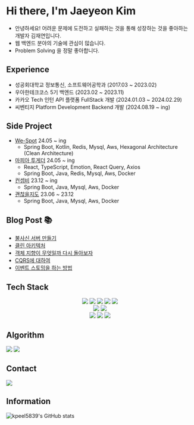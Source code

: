 # Hi there, I'm Jaeyeon Kim

- 안녕하세요! 어려운 문제에 도전하고 실패하는 것을 통해 성장하는 것을 좋아하는 개발자 김재연입니다.
- 웹 백엔드 분야의 기술에 관심이 많습니다.
- Problem Solving 을 정말 좋아합니다.

## Experience 

- 성공회대학교 정보통신, 소프트웨어공학과 (2017.03 ~ 2023.02)
- 우아한테크코스 5기 백엔드 (2023.02 ~ 2023.11)
- 카카오 Tech 인턴 API 플랫폼 FullStack 개발 (2024.01.03 ~ 2024.02.29)
- 씨벤티지 Platform Development Backend 개발 (2024.08.19 ~ ing)

## Side Project

- [We-Spot](https://github.com/YAPP-Github/WeSpot-Backend) 24.05 ~ ing
    - Spring Boot, Kotlin, Redis, Mysql, Aws, Hexagonal Architecture (Clean Architecture)
- [마피아 투게더](https://github.com/mafia-together) 24.05 ~ ing
    - React, TypeScript, Emotion, React Query, Axios
    - Spring Boot, Java, Redis, Mysql, Aws, Docker
- [컨셉비](https://github.com/ConceptBe/conceptbe-backend) 23.12 ~ ing
    - Spring Boot, Java, Mysql, Aws, Docker
- [괜찮을지도](https://github.com/woowacourse-teams/2023-map-befine) 23.06 ~ 23.12
    - Spring Boot, Java, Mysql, Aws, Docker

## Blog Post 📚

<!-- BLOG-POST-LIST:START -->
- [불사신 서버 만들기](https://velog.io/@kpeel5839/%EB%B6%88%EC%82%AC%EC%8B%A0-%EC%84%9C%EB%B2%84-%EB%A7%8C%EB%93%A4%EA%B8%B0)
- [클린 아키텍처](https://velog.io/@kpeel5839/%ED%81%B4%EB%A6%B0-%EC%95%84%ED%82%A4%ED%85%8D%EC%B2%98)
- [객체 지향이 무엇일까 다시 돌아보자](https://velog.io/@kpeel5839/%EA%B0%9D%EC%B2%B4-%EC%A7%80%ED%96%A5%EC%9D%B4-%EB%AC%B4%EC%97%87%EC%9D%BC%EA%B9%8C-%EB%8B%A4%EC%8B%9C-%EB%8F%8C%EC%95%84%EB%B3%B4%EC%9E%90)
- [CQRS에 대하여](https://velog.io/@kpeel5839/CQRS%EC%97%90-%EB%8C%80%ED%95%98%EC%97%AC)
- [이벤트 스토밍을 하는 방법](https://velog.io/@kpeel5839/%EC%9D%B4%EB%B2%A4%ED%8A%B8-%EC%8A%A4%ED%86%A0%EB%B0%8D%EC%9D%84-%ED%95%98%EB%8A%94-%EB%B0%A9%EB%B2%95)
<!-- BLOG-POST-LIST:END -->

## Tech Stack

<p align="center">
  <img src="https://img.shields.io/badge/Java-007396?style=flat-square&logo=Java&logoColor=white"/></a>
  <img src="https://img.shields.io/badge/Kotlin-7F52FF?style=flat-square&logo=Kotlin&logoColor=white"/></a>
  <img src="https://img.shields.io/badge/SpringBoot-6DB33F?style=flat-square&logo=SpringBoot&logoColor=white"/></a>
  <img src="https://img.shields.io/badge/Spring_Data_JPA-6DB33F?style=flat-square&logo=Spring&logoColor=white"/></a>
  <img src="https://img.shields.io/badge/JUnit5-25A162?style=flat-square&logo=JUnit5&logoColor=white"/></a>
  <br>
  <img src="https://img.shields.io/badge/Mysql-4479A1?style=flat-square&logo=MySql&logoColor=white"/></a> 
  <img src="https://img.shields.io/badge/PostgreSQL-4169E1?style=flat-square&logo=PostgreSQL&logoColor=white"/></a> 
  <br>
  <img src="https://img.shields.io/badge/Docker-2496ED?style=flat-square&logo=Docker&logoColor=white"/></a>
  <img src="https://img.shields.io/badge/Amazon_AWS-232F3E?style=flat-square&logo=AmazonAWS&logoColor=white"/></a>
  <img src="https://img.shields.io/badge/GitHub_Actions-2088FF?style=flat-square&logo=GitHubActions&logoColor=white"/></a>
</p>

## Algorithm
[![](http://mazassumnida.wtf/api/v2/generate_badge?boj=kpeel5839&height=100)](https://solved.ac/profile/kpeel5839)
[![](https://leetcard.jacoblin.cool/suheelove?theme=dark&font=Smooch%20Sans&ext=heatmap)](https://leetcode.com/suheelove/)

## Contact

[![](https://camo.githubusercontent.com/2f72ba2491aa518a94b56d77b0b1b667b7d8c43fe20f4bd502af45ab9704d35f/68747470733a2f2f696d672e736869656c64732e696f2f62616467652f6d61696c2d6666666666663f7374796c653d666c61742d737175617265266c6f676f3d476d61696c266c6f676f436f6c6f723d303030303030)](mailto:yshert0605@gmail.com)

## Information

![kpeel5839's GitHub stats](https://github-readme-stats.vercel.app/api?username=kpeel5839&&show_icons=true&theme=vue&height=100)
